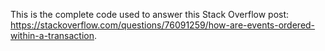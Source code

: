 This is the complete code used to answer this Stack Overflow post: https://stackoverflow.com/questions/76091259/how-are-events-ordered-within-a-transaction.

